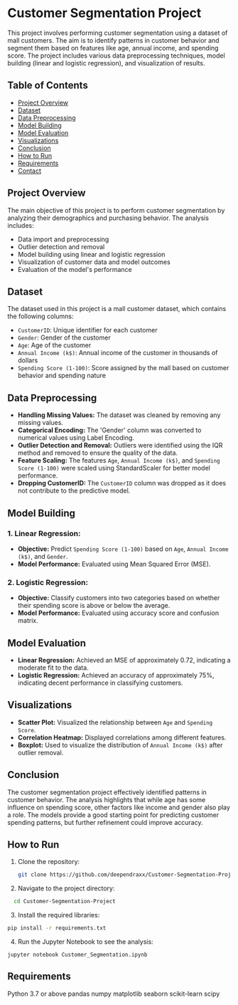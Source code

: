 # Customer Segmentation Project

This project involves performing customer segmentation using a dataset of mall customers. The aim is to identify patterns in customer behavior and segment them based on features like age, annual income, and spending score. The project includes various data preprocessing techniques, model building (linear and logistic regression), and visualization of results.

## Table of Contents
- [Project Overview](#project-overview)
- [Dataset](#dataset)
- [Data Preprocessing](#data-preprocessing)
- [Model Building](#model-building)
- [Model Evaluation](#model-evaluation)
- [Visualizations](#visualizations)
- [Conclusion](#conclusion)
- [How to Run](#how-to-run)
- [Requirements](#requirements)
- [Contact](#contact)

## Project Overview
The main objective of this project is to perform customer segmentation by analyzing their demographics and purchasing behavior. The analysis includes:
- Data import and preprocessing
- Outlier detection and removal
- Model building using linear and logistic regression
- Visualization of customer data and model outcomes
- Evaluation of the model's performance

## Dataset
The dataset used in this project is a mall customer dataset, which contains the following columns:
- `CustomerID`: Unique identifier for each customer
- `Gender`: Gender of the customer
- `Age`: Age of the customer
- `Annual Income (k$)`: Annual income of the customer in thousands of dollars
- `Spending Score (1-100)`: Score assigned by the mall based on customer behavior and spending nature

## Data Preprocessing
- **Handling Missing Values:** The dataset was cleaned by removing any missing values.
- **Categorical Encoding:** The 'Gender' column was converted to numerical values using Label Encoding.
- **Outlier Detection and Removal:** Outliers were identified using the IQR method and removed to ensure the quality of the data.
- **Feature Scaling:** The features `Age`, `Annual Income (k$)`, and `Spending Score (1-100)` were scaled using StandardScaler for better model performance.
- **Dropping CustomerID:** The `CustomerID` column was dropped as it does not contribute to the predictive model.

## Model Building
### 1. **Linear Regression:**
   - **Objective:** Predict `Spending Score (1-100)` based on `Age`, `Annual Income (k$)`, and `Gender`.
   - **Model Performance:** Evaluated using Mean Squared Error (MSE).

### 2. **Logistic Regression:**
   - **Objective:** Classify customers into two categories based on whether their spending score is above or below the average.
   - **Model Performance:** Evaluated using accuracy score and confusion matrix.

## Model Evaluation
- **Linear Regression:** Achieved an MSE of approximately 0.72, indicating a moderate fit to the data.
- **Logistic Regression:** Achieved an accuracy of approximately 75%, indicating decent performance in classifying customers.

## Visualizations
- **Scatter Plot:** Visualized the relationship between `Age` and `Spending Score`.
- **Correlation Heatmap:** Displayed correlations among different features.
- **Boxplot:** Used to visualize the distribution of `Annual Income (k$)` after outlier removal.

## Conclusion
The customer segmentation project effectively identified patterns in customer behavior. The analysis highlights that while age has some influence on spending score, other factors like income and gender also play a role. The models provide a good starting point for predicting customer spending patterns, but further refinement could improve accuracy.


## How to Run
1. Clone the repository:
   ```bash
   git clone https://github.com/deependraxx/Customer-Segmentation-Project.git
2. Navigate to the project directory:
```bash
  cd Customer-Segmentation-Project
```
3. Install the required libraries:
```bash
pip install -r requirements.txt
```
4. Run the Jupyter Notebook to see the analysis:
```
jupyter notebook Customer_Segmentation.ipynb
```
## Requirements
Python 3.7 or above
pandas
numpy
matplotlib
seaborn
scikit-learn
scipy
